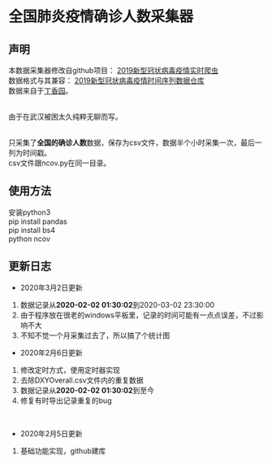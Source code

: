 # 全国肺炎疫情确诊人数采集器
## 声明
本数据采集器修改自github项目：
[2019新型冠状病毒疫情实时爬虫](https://github.com/BlankerL/DXY-2019-nCoV-Crawler)
<br/>数据格式与其兼容：
[2019新型冠状病毒疫情时间序列数据仓库](https://github.com/BlankerL/DXY-2019-nCoV-Data)
<br/>数据来自于[丁香园](https://ncov.dxy.cn/ncovh5/view/pneumonia)。

<br/>由于在武汉被困太久纯粹无聊而写。

<br/>只采集了**全国的确诊人数**数据，保存为csv文件，数据半个小时采集一次，最后一列为时间戳。
<br/>csv文件跟ncov.py在同一目录。


## 使用方法
安装python3 <br/>
pip install pandas <br/>
pip install bs4 <br/>
python ncov <br/>

## 更新日志
* 2020年3月2日更新 <br/>
1. 数据记录从**2020-02-02 01:30:02**到2020-03-02 23:30:00
2. 由于程序放在很老的windows平板里，记录的时间可能有一点点误差，不过影响不大
3. 不知不觉一个月采集过去了，所以搞了个统计图

* 2020年2月6日更新 <br/>
1. 修改定时方式，使用定时器实现
2. 去除DXYOverall.csv文件内的重复数据
3. 数据记录从**2020-02-02 01:30:02**到至今
4. 修复有时导出记录重复的bug

<br/>

* 2020年2月5日更新 <br/>
1. 基础功能实现，github建库

